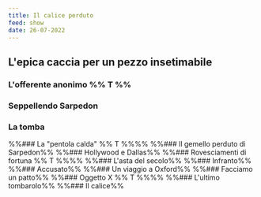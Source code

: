 ```yaml
---
title: Il calice perduto
feed: show
date: 26-07-2022
---
```


## L'epica caccia per un pezzo insetimabile
### L'offerente anonimo %% T %%
### Seppellendo Sarpedon 
### La tomba
%%### La "pentola calda" %% T %%%%
%%### Il gemello perduto di Sarpedon%%
%%### Hollywood e Dallas%%
%%### Rovesciamenti di fortuna %% T %%%%
%%### L'asta del secolo%%
%%### Infranto%%
%%### Accusato%%
%%### Un viaggio a Oxford%%
%%### Facciamo un patto%%
%%### Oggetto X %% T %%%%
%%### L'ultimo tombarolo%% 
%%### Il calice%%